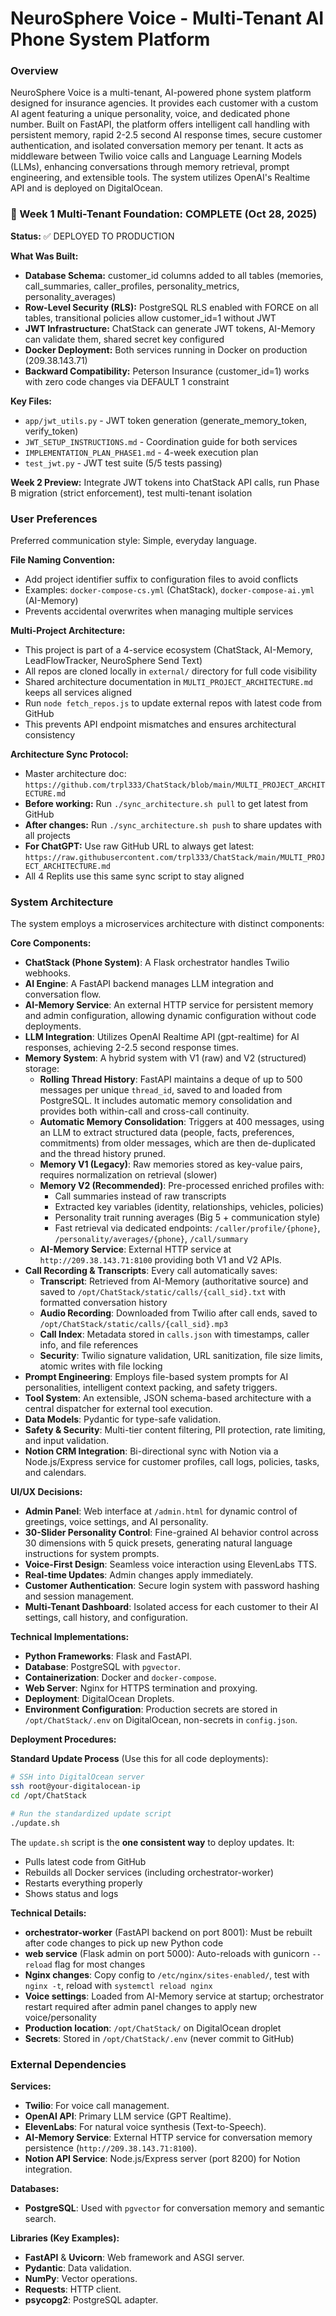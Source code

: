# NeuroSphere Voice - Multi-Tenant AI Phone System Platform

### Overview
NeuroSphere Voice is a multi-tenant, AI-powered phone system platform designed for insurance agencies. It provides each customer with a custom AI agent featuring a unique personality, voice, and dedicated phone number. Built on FastAPI, the platform offers intelligent call handling with persistent memory, rapid 2-2.5 second AI response times, secure customer authentication, and isolated conversation memory per tenant. It acts as middleware between Twilio voice calls and Language Learning Models (LLMs), enhancing conversations through memory retrieval, prompt engineering, and extensible tools. The system utilizes OpenAI's Realtime API and is deployed on DigitalOcean.

### 🎉 Week 1 Multi-Tenant Foundation: COMPLETE (Oct 28, 2025)
**Status:** ✅ DEPLOYED TO PRODUCTION

**What Was Built:**
- **Database Schema:** customer_id columns added to all tables (memories, call_summaries, caller_profiles, personality_metrics, personality_averages)
- **Row-Level Security (RLS):** PostgreSQL RLS enabled with FORCE on all tables, transitional policies allow customer_id=1 without JWT
- **JWT Infrastructure:** ChatStack can generate JWT tokens, AI-Memory can validate them, shared secret key configured
- **Docker Deployment:** Both services running in Docker on production (209.38.143.71)
- **Backward Compatibility:** Peterson Insurance (customer_id=1) works with zero code changes via DEFAULT 1 constraint

**Key Files:**
- `app/jwt_utils.py` - JWT token generation (generate_memory_token, verify_token)
- `JWT_SETUP_INSTRUCTIONS.md` - Coordination guide for both services
- `IMPLEMENTATION_PLAN_PHASE1.md` - 4-week execution plan
- `test_jwt.py` - JWT test suite (5/5 tests passing)

**Week 2 Preview:** Integrate JWT tokens into ChatStack API calls, run Phase B migration (strict enforcement), test multi-tenant isolation

### User Preferences
Preferred communication style: Simple, everyday language.

**File Naming Convention:**
- Add project identifier suffix to configuration files to avoid conflicts
- Examples: `docker-compose-cs.yml` (ChatStack), `docker-compose-ai.yml` (AI-Memory)
- Prevents accidental overwrites when managing multiple services

**Multi-Project Architecture:**
- This project is part of a 4-service ecosystem (ChatStack, AI-Memory, LeadFlowTracker, NeuroSphere Send Text)
- All repos are cloned locally in `external/` directory for full code visibility
- Shared architecture documentation in `MULTI_PROJECT_ARCHITECTURE.md` keeps all services aligned
- Run `node fetch_repos.js` to update external repos with latest code from GitHub
- This prevents API endpoint mismatches and ensures architectural consistency

**Architecture Sync Protocol:**
- Master architecture doc: `https://github.com/trpl333/ChatStack/blob/main/MULTI_PROJECT_ARCHITECTURE.md`
- **Before working:** Run `./sync_architecture.sh pull` to get latest from GitHub
- **After changes:** Run `./sync_architecture.sh push` to share updates with all projects
- **For ChatGPT:** Use raw GitHub URL to always get latest: `https://raw.githubusercontent.com/trpl333/ChatStack/main/MULTI_PROJECT_ARCHITECTURE.md`
- All 4 Replits use this same sync script to stay aligned

### System Architecture
The system employs a microservices architecture with distinct components:

**Core Components:**
-   **ChatStack (Phone System)**: A Flask orchestrator handles Twilio webhooks.
-   **AI Engine**: A FastAPI backend manages LLM integration and conversation flow.
-   **AI-Memory Service**: An external HTTP service for persistent memory and admin configuration, allowing dynamic configuration without code deployments.
-   **LLM Integration**: Utilizes OpenAI Realtime API (gpt-realtime) for AI responses, achieving 2-2.5 second response times.
-   **Memory System**: A hybrid system with V1 (raw) and V2 (structured) storage:
    -   **Rolling Thread History**: FastAPI maintains a deque of up to 500 messages per unique `thread_id`, saved to and loaded from PostgreSQL. It includes automatic memory consolidation and provides both within-call and cross-call continuity.
    -   **Automatic Memory Consolidation**: Triggers at 400 messages, using an LLM to extract structured data (people, facts, preferences, commitments) from older messages, which are then de-duplicated and the thread history pruned.
    -   **Memory V1 (Legacy)**: Raw memories stored as key-value pairs, requires normalization on retrieval (slower)
    -   **Memory V2 (Recommended)**: Pre-processed enriched profiles with:
        - Call summaries instead of raw transcripts
        - Extracted key variables (identity, relationships, vehicles, policies)
        - Personality trait running averages (Big 5 + communication style)
        - Fast retrieval via dedicated endpoints: `/caller/profile/{phone}`, `/personality/averages/{phone}`, `/call/summary`
    -   **AI-Memory Service**: External HTTP service at `http://209.38.143.71:8100` providing both V1 and V2 APIs.
-   **Call Recording & Transcripts**: Every call automatically saves:
    -   **Transcript**: Retrieved from AI-Memory (authoritative source) and saved to `/opt/ChatStack/static/calls/{call_sid}.txt` with formatted conversation history
    -   **Audio Recording**: Downloaded from Twilio after call ends, saved to `/opt/ChatStack/static/calls/{call_sid}.mp3`
    -   **Call Index**: Metadata stored in `calls.json` with timestamps, caller info, and file references
    -   **Security**: Twilio signature validation, URL sanitization, file size limits, atomic writes with file locking
-   **Prompt Engineering**: Employs file-based system prompts for AI personalities, intelligent context packing, and safety triggers.
-   **Tool System**: An extensible, JSON schema-based architecture with a central dispatcher for external tool execution.
-   **Data Models**: Pydantic for type-safe validation.
-   **Safety & Security**: Multi-tier content filtering, PII protection, rate limiting, and input validation.
-   **Notion CRM Integration**: Bi-directional sync with Notion via a Node.js/Express service for customer profiles, call logs, policies, tasks, and calendars.

**UI/UX Decisions:**
-   **Admin Panel**: Web interface at `/admin.html` for dynamic control of greetings, voice settings, and AI personality.
-   **30-Slider Personality Control**: Fine-grained AI behavior control across 30 dimensions with 5 quick presets, generating natural language instructions for system prompts.
-   **Voice-First Design**: Seamless voice interaction using ElevenLabs TTS.
-   **Real-time Updates**: Admin changes apply immediately.
-   **Customer Authentication**: Secure login system with password hashing and session management.
-   **Multi-Tenant Dashboard**: Isolated access for each customer to their AI settings, call history, and configuration.

**Technical Implementations:**
-   **Python Frameworks**: Flask and FastAPI.
-   **Database**: PostgreSQL with `pgvector`.
-   **Containerization**: Docker and `docker-compose`.
-   **Web Server**: Nginx for HTTPS termination and proxying.
-   **Deployment**: DigitalOcean Droplets.
-   **Environment Configuration**: Production secrets are stored in `/opt/ChatStack/.env` on DigitalOcean, non-secrets in `config.json`.

**Deployment Procedures:**

**Standard Update Process** (Use this for all code deployments):
```bash
# SSH into DigitalOcean server
ssh root@your-digitalocean-ip
cd /opt/ChatStack

# Run the standardized update script
./update.sh
```

The `update.sh` script is the **one consistent way** to deploy updates. It:
- Pulls latest code from GitHub
- Rebuilds all Docker services (including orchestrator-worker)
- Restarts everything properly
- Shows status and logs

**Technical Details:**
-   **orchestrator-worker** (FastAPI backend on port 8001): Must be rebuilt after code changes to pick up new Python code
-   **web service** (Flask admin on port 5000): Auto-reloads with gunicorn `--reload` flag for most changes
-   **Nginx changes**: Copy config to `/etc/nginx/sites-enabled/`, test with `nginx -t`, reload with `systemctl reload nginx`
-   **Voice settings**: Loaded from AI-Memory service at startup; orchestrator restart required after admin panel changes to apply new voice/personality
-   **Production location**: `/opt/ChatStack/` on DigitalOcean droplet
-   **Secrets**: Stored in `/opt/ChatStack/.env` (never commit to GitHub)

### External Dependencies

**Services:**
-   **Twilio**: For voice call management.
-   **OpenAI API**: Primary LLM service (GPT Realtime).
-   **ElevenLabs**: For natural voice synthesis (Text-to-Speech).
-   **AI-Memory Service**: External HTTP service for conversation memory persistence (`http://209.38.143.71:8100`).
-   **Notion API Service**: Node.js/Express server (port 8200) for Notion integration.

**Databases:**
-   **PostgreSQL**: Used with `pgvector` for conversation memory and semantic search.

**Libraries (Key Examples):**
-   **FastAPI** & **Uvicorn**: Web framework and ASGI server.
-   **Pydantic**: Data validation.
-   **NumPy**: Vector operations.
-   **Requests**: HTTP client.
-   **psycopg2**: PostgreSQL adapter.